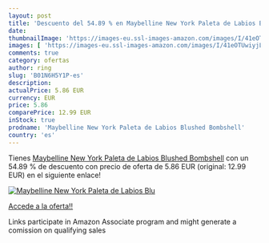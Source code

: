 ```yaml
---
layout: post
title: 'Descuento del 54.89 % en Maybelline New York Paleta de Labios Blu'
date: 
thumbnailImage: 'https://images-eu.ssl-images-amazon.com/images/I/41eOTUwiyjL._SL200_.jpg'
images: [ 'https://images-eu.ssl-images-amazon.com/images/I/41eOTUwiyjL._SL200_.jpg' ]
comments: true
category: ofertas
author: ring
slug: 'B01N6H5Y1P-es'
description:
actualPrice: 5.86 EUR
currency: EUR
price: 5.86
comparePrice: 12.99 EUR
inStock: true
prodname: 'Maybelline New York Paleta de Labios Blushed Bombshell'
country: 'es'
---
```


Tienes [Maybelline New York Paleta de Labios Blushed Bombshell](https://www.amazon.es/dp/B01N6H5Y1P/?tag=tolees-21) con un 54.89 % de descuento con precio de oferta de 5.86 EUR (original: 12.99 EUR) en el siguiente enlace!

[![Maybelline New York Paleta de Labios Blu](https://images-eu.ssl-images-amazon.com/images/I/41eOTUwiyjL._SL200_.jpg)](https://www.amazon.es/dp/B01N6H5Y1P/?tag=tolees-21)

[Accede a la oferta!!](https://www.amazon.es/dp/B01N6H5Y1P/?tag=tolees-21)

Links participate in Amazon Associate program and might generate a comission on qualifying sales


